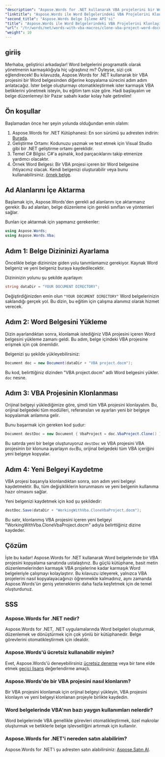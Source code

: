 ```yaml
---
"description": "Aspose.Words for .NET kullanarak VBA projelerini bir Word belgesinden diğerine sorunsuz bir şekilde nasıl kopyalayacağınızı öğrenin. Bu adım adım eğitim, kurulumda size yol gösterecektir."
"linktitle": "Aspose.Words ile Word Belgelerindeki VBA Projelerini Klonlayın"
"second_title": "Aspose.Words Belge İşleme API'si"
"title": "Aspose.Words ile Word Belgelerindeki VBA Projelerini Klonlayın"
"url": "/tr/words/net/words-with-vba-macros/clone-vba-project-word-document/"
"weight": 10
---
```


## giriiş

Merhaba, geliştirici arkadaşlar! Word belgelerini programatik olarak yönetmenin karmaşıklığıyla hiç uğraştınız mı? Öyleyse, sizi çok eğlendirecek! Bu kılavuzda, Aspose.Words for .NET kullanarak bir VBA projesini bir Word belgesinden diğerine kopyalama sürecini adım adım anlatacağız. İster belge oluşturmayı otomatikleştirmek ister karmaşık VBA betiklerini yönetmek isteyin, bu eğitim tam size göre. Hadi başlayalım ve belge düzenlemeyi bir Pazar sabahı kadar kolay hale getirelim!

## Ön koşullar

Başlamadan önce her şeyin yolunda olduğundan emin olalım:

1. Aspose.Words for .NET Kütüphanesi: En son sürümü şu adresten indirin: [Burada](https://releases.aspose.com/words/net/).
2. Geliştirme Ortamı: Kodunuzu yazmak ve test etmek için Visual Studio gibi bir .NET geliştirme ortamı gereklidir.
3. Temel C# Bilgisi: C#'a aşinalık, kod parçacıklarını takip etmenize yardımcı olacaktır.
4. Örnek Word Belgesi: Bir VBA projesi içeren bir Word belgesine ihtiyacınız olacak. Kendi belgenizi oluşturabilir veya bunu kullanabilirsiniz. [örnek belge](https://github.com/aspose-words/Aspose.Words-for-.NET/raw/99ba2a2d8b5d650deb40106225f383376b8b4bc6/Examples/Data/VBA%20project.docm).

## Ad Alanlarını İçe Aktarma

Başlamak için, Aspose.Words'den gerekli ad alanlarını içe aktarmanız gerekir. Bu ad alanları, belge düzenleme için gerekli sınıfları ve yöntemleri sağlar.

Bunları içe aktarmak için yapmanız gerekenler:

```csharp
using Aspose.Words;
using Aspose.Words.Vba;
```

## Adım 1: Belge Dizininizi Ayarlama

Öncelikle belge dizininize giden yolu tanımlamamız gerekiyor. Kaynak Word belgeniz ve yeni belgeniz buraya kaydedilecektir.

Dizininizin yolunu şu şekilde ayarlayın:

```csharp
string dataDir = "YOUR DOCUMENT DIRECTORY";
```

Değiştirdiğinizden emin olun `"YOUR DOCUMENT DIRECTORY"` Word belgelerinizin saklandığı gerçek yol. Bu dizin, bu eğitim için çalışma alanımız olarak hizmet verecek.

## Adım 2: Word Belgesini Yükleme

Dizin ayarlandıktan sonra, klonlamak istediğiniz VBA projesini içeren Word belgesini yükleme zamanı geldi. Bu adım, belge içindeki VBA projesine erişmek için çok önemlidir.

Belgenizi şu şekilde yükleyebilirsiniz:

```csharp
Document doc = new Document(dataDir + "VBA project.docm");
```

Bu kod, belirttiğiniz dizinden "VBA project.docm" adlı Word belgesini yükler. `doc` nesne.

## Adım 3: VBA Projesinin Klonlanması

Orijinal belgeyi yüklediğimize göre, şimdi tüm VBA projesini klonlayalım. Bu, orijinal belgedeki tüm modülleri, referansları ve ayarları yeni bir belgeye kopyalamak anlamına gelir.

Bunu başarmak için gereken kod şudur:

```csharp
Document destDoc = new Document { VbaProject = doc.VbaProject.Clone() };
```

Bu satırda yeni bir belge oluşturuyoruz `destDoc` ve VBA projesini VBA projesinin bir klonuna ayarlayın `doc`Bu, orijinal belgedeki tüm VBA içeriğini yeni belgeye kopyalar.

## Adım 4: Yeni Belgeyi Kaydetme

VBA projesi başarıyla klonlandıktan sonra, son adım yeni belgeyi kaydetmektir. Bu, tüm değişikliklerin korunmasını ve yeni belgenin kullanıma hazır olmasını sağlar.

Yeni belgenizi kaydetmek için kod şu şekildedir:

```csharp
destDoc.Save(dataDir + "WorkingWithVba.CloneVbaProject.docm");
```

Bu satır, klonlanmış VBA projesini içeren yeni belgeyi "WorkingWithVba.CloneVbaProject.docm" adıyla belirttiğiniz dizine kaydeder.

## Çözüm

İşte bu kadar! Aspose.Words for .NET kullanarak Word belgelerinde bir VBA projesini kopyalama sanatında ustalaştınız. Bu güçlü kütüphane, basit metin düzenlemelerinden karmaşık VBA projelerine kadar karmaşık Word belgeleriyle çalışmayı kolaylaştırır. Bu kılavuzu izleyerek, yalnızca VBA projelerini nasıl kopyalayacağınızı öğrenmekle kalmadınız, aynı zamanda Aspose.Words'ün geniş yeteneklerini daha fazla keşfetmek için de temel oluşturdunuz.

## SSS

### Aspose.Words for .NET nedir?  
Aspose.Words for .NET, .NET uygulamalarında Word belgeleri oluşturmak, düzenlemek ve dönüştürmek için çok yönlü bir kütüphanedir. Belge görevlerini otomatikleştirmek için idealdir.

### Aspose.Words'ü ücretsiz kullanabilir miyim?  
Evet, Aspose.Words'ü deneyebilirsiniz [ücretsiz deneme](https://releases.aspose.com/) veya bir tane elde etmek [geçici lisans](https://purchase.aspose.com/temporary-license/) değerlendirme amaçlı.

### Aspose.Words'de bir VBA projesini nasıl klonlarım?  
Bir VBA projesini klonlamak için orijinal belgeyi yükleyin, VBA projesini klonlayın ve yeni belgeyi klonlanan projeyle birlikte kaydedin.

### Word belgelerinde VBA'nın bazı yaygın kullanımları nelerdir?  
Word belgelerinde VBA genellikle görevleri otomatikleştirmek, özel makrolar oluşturmak ve betiklerle belge işlevselliğini artırmak için kullanılır.

### Aspose.Words for .NET'i nereden satın alabilirim?  
Aspose.Words for .NET'i şu adresten satın alabilirsiniz: [Aspose.Satın Al](https://purchase.aspose.com/buy).